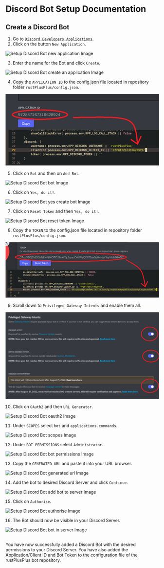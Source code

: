 # Discord Bot Setup Documentation

## Create a Discord Bot

1. Go to [`Discord Developers Applications`](https://discord.com/developers/applications).
2. Click on the button `New Application`.

![Setup Discord Bot new application Image](images/new_application_bot_setup.png)

3. Enter the name for the Bot and click `Create`.

![Setup Discord Bot create an application Image](images/create_an_application_bot_setup.png)

4. Copy the `APPLICATION ID` to the config.json file located in repository folder `rustPlusPlus/config.json`.

![Setup Discord Bot copy application id Image](images/copy_application_id_bot_setup.png)

5. Click on `Bot` and then on `Add Bot`.

![Setup Discord Bot bot Image](images/bot_bot_setup.png)

6. Click on `Yes, do it!`.

![Setup Discord Bot yes create bot Image](images/yes_create_bot_bot_setup.png)

7. Click on `Reset Token` and then `Yes, do it!`.

![Setup Discord Bot reset token Image](images/reset_token_bot_setup.png)

8. Copy the `TOKEN` to the config.json file located in repository folder `rustPlusPlus/config.json`.

![Setup Discord Bot bot token Image](images/bot_token_bot_setup.png)

9. Scroll down to `Privileged Gateway Intents` and enable them all.

![Setup Discord Bot Privileged Gateway Intents Image](images/privileged_gateway_intents_bot_setup.png)

10. Click on `OAuth2` and then `URL Generator`.

![Setup Discord Bot oauth2 Image](images/oauth2_bot_setup.png)

11. Under `SCOPES` select `bot` and `applications.commands`.

![Setup Discord Bot scopes Image](images/scopes_bot_setup.png)

12. Under `BOT PERMISSIONS` select `Administrator`.

![Setup Discord Bot bot permissions Image](images/bot_permissions_bot_setup.png)

13. Copy the `GENERATED URL` and paste it into your URL browser.

![Setup Discord Bot generated url Image](images/generated_url_bot_setup.png)

14. Add the bot to desired Discord Server and click `Continue`.

![Setup Discord Bot add bot to server Image](images/add_bot_to_server_bot_setup.png)

15. Click on `Authorise`.

![Setup Discord Bot authorise Image](images/authorise_bot_setup.png)

16. The Bot should now be visible in your Discord Server.

![Setup Discord Bot bot in server Image](images/bot_in_server_bot_setup.png)

<br>
You have now successfully added a Discord Bot with the desired permissions to your Discord Server. You have also added the Application/Client ID and Bot Token to the configuration file of the rustPlusPlus bot repository.